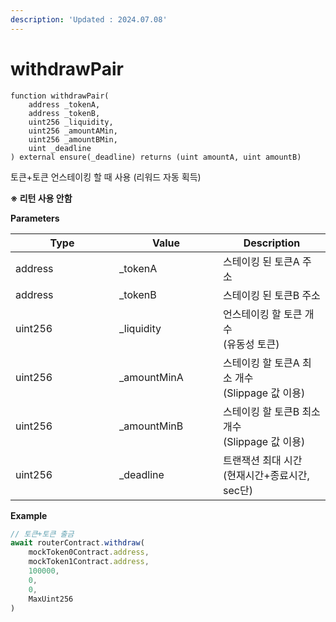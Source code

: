 ```yaml
---
description: 'Updated : 2024.07.08'
---
```


# withdrawPair

```solidity
function withdrawPair( 
    address _tokenA,
    address _tokenB,
    uint256 _liquidity, 
    uint256 _amountAMin, 
    uint256 _amountBMin,
    uint _deadline
) external ensure(_deadline) returns (uint amountA, uint amountB)
```



토큰+토큰 언스테이킹 할 때 사용 (리워드 자동 획득)

**※ 리턴 사용 안함**



**Parameters**

<table><thead><tr><th width="150">Type</th><th width="150">Value</th><th>Description</th></tr></thead><tbody><tr><td>address</td><td>_tokenA</td><td>스테이킹 된 토큰A 주소</td></tr><tr><td>address</td><td>_tokenB</td><td>스테이킹 된 토큰B 주소</td></tr><tr><td>uint256</td><td>_liquidity</td><td>언스테이킹 할 토큰 개수<br>(유동성 토큰)</td></tr><tr><td>uint256</td><td>_amountMinA</td><td>스테이킹 할 토큰A 최소 개수<br>(Slippage 값 이용)</td></tr><tr><td>uint256</td><td>_amountMinB</td><td>스테이킹  할 토큰B 최소 개수<br>(Slippage 값 이용)</td></tr><tr><td>uint256 </td><td>_deadline</td><td>트랜잭션 최대 시간<br>(현재시간+종료시간, sec단)</td></tr></tbody></table>



**Example**

```javascript
// 토큰+토큰 출금
await routerContract.withdraw(
    mockToken0Contract.address,
    mockToken1Contract.address,
    100000,
    0,
    0,
    MaxUint256
) 
```



